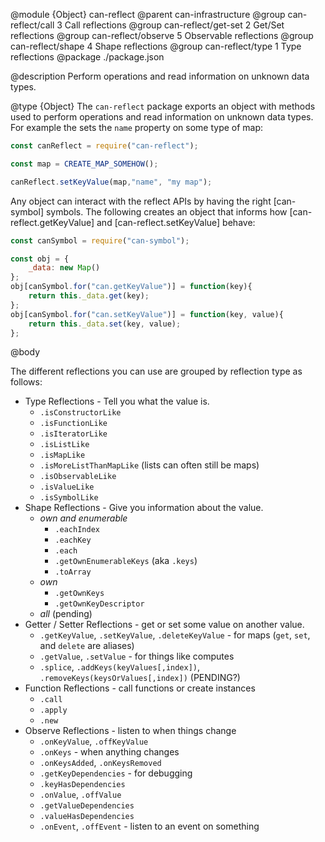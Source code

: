 @module {Object} can-reflect
@parent can-infrastructure
@group can-reflect/call 3 Call reflections
@group can-reflect/get-set 2 Get/Set reflections
@group can-reflect/observe 5 Observable reflections
@group can-reflect/shape 4 Shape reflections
@group can-reflect/type 1 Type reflections
@package ./package.json

@description Perform operations and read information on unknown data types.

@type {Object} The `can-reflect` package exports an object with
methods used to perform operations and read information on unknown data
types. For example the sets the `name` property on some type of map:

```js
const canReflect = require("can-reflect");

const map = CREATE_MAP_SOMEHOW();

canReflect.setKeyValue(map,"name", "my map");
```

Any object can interact with the reflect APIs by having the right
[can-symbol] symbols.  The following creates an object that informs how
[can-reflect.getKeyValue] and [can-reflect.setKeyValue] behave:

```js
const canSymbol = require("can-symbol");

const obj = {
	_data: new Map()
};
obj[canSymbol.for("can.getKeyValue")] = function(key){
	return this._data.get(key);
};
obj[canSymbol.for("can.setKeyValue")] = function(key, value){
	return this._data.set(key, value);
};
```

@body

The different reflections you can use are grouped by reflection type as follows:

- Type Reflections - Tell you what the value is.
  - `.isConstructorLike `
  - `.isFunctionLike`
  - `.isIteratorLike`
  - `.isListLike`
  - `.isMapLike`
  - `.isMoreListThanMapLike` (lists can often still be maps)
  - `.isObservableLike`
  - `.isValueLike`
  - `.isSymbolLike`
- Shape Reflections - Give you information about the value.
  - _own and enumerable_
    - `.eachIndex`
	- `.eachKey`
	- `.each`
    - `.getOwnEnumerableKeys` (aka `.keys`)
	- `.toArray`
  - _own_
	- `.getOwnKeys`
	- `.getOwnKeyDescriptor`
  - _all_ (pending)
- Getter / Setter Reflections - get or set some value on another value.
  - `.getKeyValue`, `.setKeyValue`, `.deleteKeyValue` - for maps (`get`, `set`, and `delete` are aliases)
  - `.getValue`, `.setValue` - for things like computes
  - `.splice`, `.addKeys(keyValues[,index])`, `.removeKeys(keysOrValues[,index])` (PENDING?)
- Function Reflections - call functions or create instances
  - `.call`
  - `.apply`
  - `.new`
- Observe Reflections - listen to when things change
  - `.onKeyValue`, `.offKeyValue`
  - `.onKeys` - when anything changes
  - `.onKeysAdded`, `.onKeysRemoved`
  - `.getKeyDependencies` - for debugging
  - `.keyHasDependencies`
  - `.onValue`, `.offValue`
  - `.getValueDependencies`
  - `.valueHasDependencies`
  - `.onEvent`, `.offEvent` - listen to an event on something
